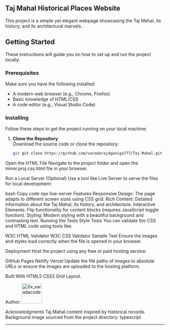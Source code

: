 


## Taj Mahal Historical Places Website

This project is a simple yet elegant webpage showcasing the Taj Mahal, its history, and its architectural marvels. 

## Getting Started

These instructions will guide you on how to set up and run the project locally.

### Prerequisites

Make sure you have the following installed:

- A modern web browser (e.g., Chrome, Firefox)
- Basic knowledge of HTML/CSS
- A code editor (e.g., Visual Studio Code)

### Installing

Follow these steps to get the project running on your local machine:

1. **Clone the Repository**  
   Download the source code or clone the repository:
   ```bash
   git git clone https://github.com/varadarajdganiga777/Taj-Mahal.git
Open the HTML File
Navigate to the project folder and open the minor.proj.css.html file in your browser.

Run a Local Server (Optional)
Use a tool like Live Server to serve the files for local development:

bash
Copy code
npx live-server
Features
Responsive Design: The page adapts to different screen sizes using CSS grid.
Rich Content: Detailed information about the Taj Mahal, its history, and architecture.
Interactive Elements: Flip functionality for content blocks (requires JavaScript toggle function).
Styling: Modern styling with a beautiful background and contrasting text.
Running the Tests
Style Tests
You can validate the CSS and HTML code using tools like:

W3C HTML Validator
W3C CSS Validator
Sample Test
Ensure the images and styles load correctly when the file is opened in your browser.

Deployment
Host the project using any free or paid hosting service:

GitHub Pages
Netlify
Vercel
Update the file paths of images to absolute URLs or ensure the images are uploaded to the hosting platform.

Built With
HTML5
CSS3
Grid Layout.

Author:
[<img src="https://avatars.githubusercontent.com/u/108749445?s=64&v=4" width="64" height="64" alt="0x_varadacode">](https://github.com/0x_varadacode)

Acknowledgments
Taj Mahal content inspired by historical records.
Background image sourced from the project directory.
typescript

***
